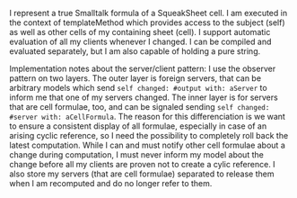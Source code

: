 I represent a true Smalltalk formula of a SqueakSheet cell. I am executed in the context of templateMethod which provides access to the subject (self) as well as other cells of my containing sheet (cell). I support automatic evaluation of all my clients whenever I changed. I can be compiled and evaluated separately, but I am also capable of holding a pure string.

Implementation notes about the server/client pattern:
I use the observer pattern on two layers. The outer layer is foreign servers, that can be arbitrary models which send `self changed: #output with: aServer` to inform me that one of my servers changed. The inner layer is for servers that are cell formulae, too, and can be signaled sending `self changed: #server with: aCellFormula`. The reason for this differenciation is we want to ensure a consistent display of all formulae, especially in case of an arising cyclic reference, so I need the possibility to completely roll back the latest computation. While I can and must notify other cell formulae about a change during computation, I must never inform my model about the change before all my clients are proven not to create a cylic reference.
I also store my servers (that are cell formulae) separated to release them when I am recomputed and do no longer refer to them.